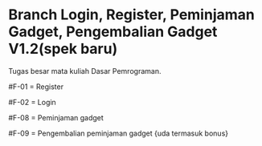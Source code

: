 # Branch Login, Register, Peminjaman Gadget, Pengembalian Gadget V1.2(spek baru)
Tugas besar mata kuliah Dasar Pemrograman.

#F-01 = Register

#F-02 = Login

#F-08 = Peminjaman gadget

#F-09 = Pengembalian peminjaman gadget {uda termasuk bonus}
